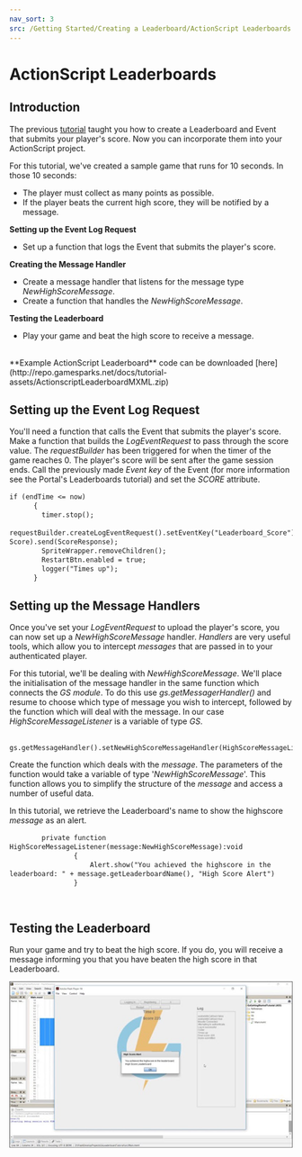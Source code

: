 ```yaml
---
nav_sort: 3
src: /Getting Started/Creating a Leaderboard/ActionScript Leaderboards.md
---
```


# ActionScript Leaderboards

## Introduction

The previous [tutorial](./README.md) taught you how to create a Leaderboard and Event that submits your player's score. Now you can incorporate them into your ActionScript project.

For this tutorial, we've created a sample game that runs for 10 seconds. In those 10 seconds:
* The player must collect as many points as possible.
* If the player beats the current high score, they will be notified by a message.


**Setting up the Event Log Request**

  * Set up a function that logs the Event that submits the player's score.

**Creating the Message Handler**

  * Create a message handler that listens for the message type *NewHighScoreMessage*.
  * Create a function that handles the *NewHighScoreMessage*.

**Testing the Leaderboard**

  * Play your game and beat the high score to receive a message.

</br>
**Example ActionScript Leaderboard** code can be downloaded [here](http://repo.gamesparks.net/docs/tutorial-assets/ActionscriptLeaderboardMXML.zip)

## Setting up the Event Log Request

You'll need a function that calls the Event that submits the player's score. Make a function that builds the *LogEventRequest* to pass through the score value. The *requestBuilder* has been triggered for when the timer of the game reaches 0. The player's score will be sent after the game session ends. Call the previously made *Event key* of the Event (for more information see the Portal's Leaderboards tutorial) and set the *SCORE* attribute.

```
if (endTime <= now)
	  {
		timer.stop();
		requestBuilder.createLogEventRequest().setEventKey("Leaderboard_Score").setNumberEventAttribute("SCORE", Score).send(ScoreResponse);
		SpriteWrapper.removeChildren();
		RestartBtn.enabled = true;
		logger("Times up");
	  }
```

## Setting up the Message Handlers

Once you've set your *LogEventRequest* to upload the player's score, you can now set up a *NewHighScoreMessage* handler. *Handlers* are very useful tools, which allow you to intercept *messages* that are passed in to your authenticated player.

For this tutorial, we'll be dealing with *NewHighScoreMessage*. We'll place the initialisation of the message handler in the same function which connects the *GS* *module*. To do this use *gs.getMessagerHandler()* and resume to choose which type of message you wish to intercept, followed by the function which will deal with the message. In our case *HighScoreMessageListener* is a variable of type *GS*.

```
    	gs.getMessageHandler().setNewHighScoreMessageHandler(HighScoreMessageListener);

```

Create the function which deals with the *message*. The parameters of the function would take a variable of type '*NewHighScoreMessage*'. This function allows you to simplify the structure of the *message* and access a number of useful data.

In this tutorial, we retrieve the Leaderboard's name to show the highscore *message* as an alert.

```
    	private function HighScoreMessageListener(message:NewHighScoreMessage):void
    			{
    				Alert.show("You achieved the highscore in the leaderboard: " + message.getLeaderboardName(), "High Score Alert")
    			}
```

 

## Testing the Leaderboard

Run your game and try to beat the high score. If you do, you will receive a message informing you that you have beaten the high score in that Leaderboard.

![l](img/AS/1.jpg)
